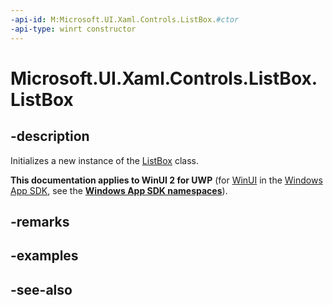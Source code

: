 ```yaml
---
-api-id: M:Microsoft.UI.Xaml.Controls.ListBox.#ctor
-api-type: winrt constructor
---
```


<!-- Method syntax
public ListBox()
-->

# Microsoft.UI.Xaml.Controls.ListBox.ListBox

## -description
Initializes a new instance of the [ListBox](listbox.md) class.

**This documentation applies to WinUI 2 for UWP** (for [WinUI](/windows/apps/winui/winui3/) in the [Windows App SDK](/windows/apps/windows-app-sdk/), see the **[Windows App SDK namespaces](/windows/windows-app-sdk/api/winrt/)**).

## -remarks

## -examples

## -see-also
